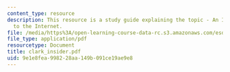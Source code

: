```yaml
---
content_type: resource
description: This resource is a study guide explaining the topic - An Insider's Guide
  to the Internet.
file: /media/https%3A/open-learning-course-data-rc.s3.amazonaws.com/esd-68j-communications-and-information-policy-spring-2006/9e1e8fea998228aa149b091ce19ae9e8_clark_insider.pdf
file_type: application/pdf
resourcetype: Document
title: clark_insider.pdf
uid: 9e1e8fea-9982-28aa-149b-091ce19ae9e8
---
```

